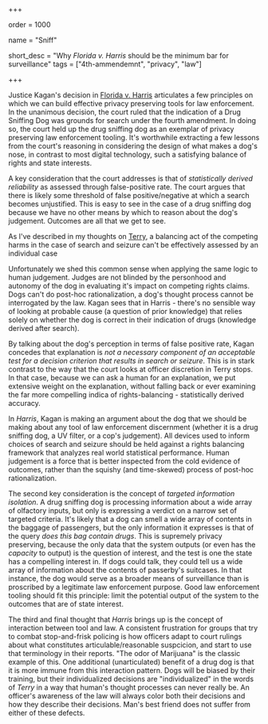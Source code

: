 +++

order = 1000

name = "Sniff"

short_desc = "Why _Florida v. Harris_ should be the minimum bar for surveillance"
tags = ["4th-ammendemnt", "privacy", "law"]

+++

Justice Kagan's decision in [Florida v. Harris](https://en.wikipedia.org/wiki/Florida_v._Harris#Decision) articulates a few principles on which we can build effective privacy preserving tools for law enforcement. In the unanimous decision, the court ruled that the indication of a Drug Sniffing Dog was grounds for search under the fourth amendment. In doing so, the court held up the drug sniffing dog as an exemplar of privacy preserving law enforcement tooling. It's worthwhile extracting a few lessons from the court's reasoning in considering the design of what makes a dog's nose, in contrast to most digital technology, such a satisfying balance of rights and state interests.

A key consideration that the court addresses is that of _statistically derived reliability_ as assessed through false-positive rate. The court argues that there is likely some threshold of false positive/negative at which a search becomes unjustified. This is easy to see in the case of a drug sniffing dog because we have no other means by which to reason about the dog's judgement. Outcomes are all that we get to see. 

As I've described in my thoughts on [Terry](../terry), a balancing act of the competing harms in the case of search and seizure can't be effectively assessed by an individual case

Unfortunately we shed this common sense when applying the same logic to human judgement. Judges are not blinded by the personhood and autonomy of the dog in evaluating it's impact on competing rights claims. Dogs can't do post-hoc rationalization, a dog's thought process cannot be interrogated by the law. Kagan sees that in Harris - there's no sensible way of looking at probable cause (a question of prior knowledge) that relies solely on whether the dog is correct in their indication of drugs (knowledge derived after search). 

By talking about the dog's perception in terms of false positive rate, Kagan concedes that explanation is _not a necessary component of an acceptable test for a decision criterion that results in search or seizure_. This is in stark contrast to the way that the court looks at officer discretion in Terry stops. In that case, because we can ask a human for an explanation, we put extensive weight on the explanation, without falling back or ever examining the far more compelling indica of rights-balancing - statistically derived accuracy.

In _Harris_, Kagan is making an argument about the dog that we should be making about any tool of law enforcement discernment (whether it is a drug sniffing dog, a UV filter, or a cop's judgement). All devices used to inform choices of search and seizure should be held against a rights balancing framework that analyzes real world statistical performance. Human judgement is a force that is better inspected from the cold evidence of outcomes, rather than the squishy (and time-skewed) process of post-hoc rationalization.

The second key consideration is the concept of _targeted information isolation_. A drug sniffing dog is processing information about a wide array of olfactory inputs, but only is expressing a verdict on a narrow set of targeted criteria. It's likely that a dog can smell a wide array of contents in the baggage of passengers, but the only information it expresses is that of the query _does this bag contain drugs_. This is supremely privacy preserving, because the only data that the system outputs (or even has the _capacity_ to output) is the question of interest, and the test is one the state has a compelling interest in. If dogs could talk, they could tell us a wide array of information about the contents of passerby's suitcases. In that instance, the dog would serve as a broader means of surveillance than is proscribed by a legitimate law enforcement purpose. Good law enforcement tooling should fit this principle: limit the potential output of the system to the outcomes that are of state interest.

The third and final thought that _Harris_ brings up is the concept of interaction between tool and law. A consistent frustration for groups that try to combat stop-and-frisk policing is how officers adapt to court rulings about what constitutes articulable/reasonable suspcicion, and start to use that terminology in their reports. "The odor of Marijuana" is the classic example of this. One additional (unarticulated) benefit of a drug dog is that it is more immune from this interaction pattern. Dogs will be biased by their training, but their individualized decisions are "individualized" in the words of _Terry_ in a way that human's thought processes can never really be. An officer's awareness of the law will always color both their decisions and how they describe their decisions. Man's best friend does not suffer from either of these defects.
